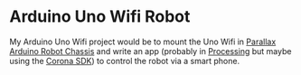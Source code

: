 Arduino Uno Wifi Robot
======================

My Arduino Uno Wifi project would be to mount the Uno Wifi in [Parallax Arduino Robot Chassis](https://www.parallax.com/product/130-35000) and write an app (probably in [Processing](https://processing.org/) but maybe using the [Corona SDK](https://coronalabs.com/products/corona-sdk/)) to control the robot via a smart phone.
